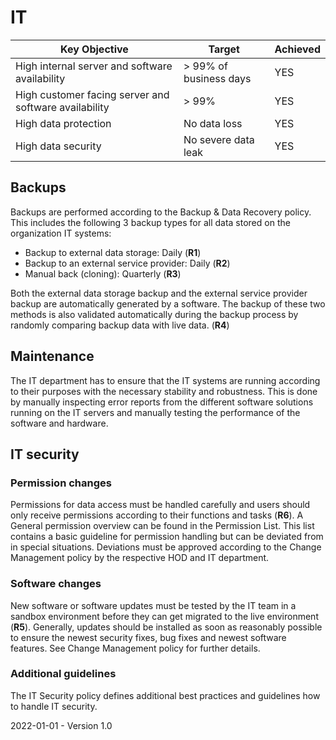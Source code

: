 # IT

| Key Objective                                         | Target                 | Achieved |
| ----------------------------------------------------- | ---------------------- | -------- |
| High internal server and software availability        | > 99% of business days | YES      |
| High customer facing server and software availability | > 99%                  | YES      |
| High data protection                                  | No data loss           | YES      |
| High data security                                    | No severe data leak    | YES      |

## Backups

Backups are performed according to the Backup & Data Recovery policy. This includes the following 3 backup types for all data stored on the organization IT systems:

* Backup to external data storage: Daily (**R1**)
* Backup to an external service provider: Daily (**R2**)
* Manual back (cloning): Quarterly (**R3**)

Both the external data storage backup and the external service provider backup are automatically generated by a software. The backup of these two methods is also validated automatically during the backup process by randomly comparing backup data with live data. (**R4**) 

## Maintenance

The IT department has to ensure that the IT systems are running according to their purposes with the necessary stability and robustness. This is done by manually inspecting error reports from the different software solutions running on the IT servers and manually testing the performance of the software and hardware.

## IT security

### Permission changes

Permissions for data access must be handled carefully and users should only receive permissions according to their functions and tasks (**R6**). A General permission overview can be found in the Permission List. This list contains a basic guideline for permission handling but can be deviated from in special situations. Deviations must be approved according to the Change Management policy by the respective HOD and IT department. 

### Software changes

New software or software updates must be tested by the IT team in a sandbox environment before they can get migrated to the live environment (**R5**). Generally, updates should be installed as soon as reasonably possible to ensure the newest security fixes, bug fixes and newest software features. See Change Management policy for further details. 

### Additional guidelines

The IT Security policy defines additional best practices and guidelines how to handle IT security.



2022-01-01 - Version 1.0

